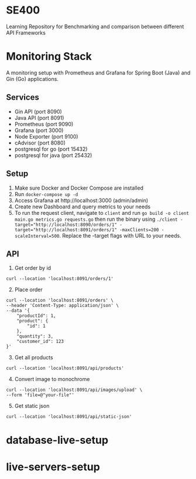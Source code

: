 # SE400

Learning Repository for Benchmarking and comparison between different API Frameworks

# Monitoring Stack

A monitoring setup with Prometheus and Grafana for Spring Boot (Java) and Gin (Go) applications.

## Services

- Gin API (port 8090)
- Java API (port 8091)
- Prometheus (port 9090)
- Grafana (port 3000)
- Node Exporter (port 9100)
- cAdvisor (port 8080)
- postgresql for go (port 15432)
- postgresql for java (port 25432)

## Setup

1. Make sure Docker and Docker Compose are installed
2. Run `docker-compose up -d`
3. Access Grafana at http://localhost:3000 (admin/admin)
4. Create new Dashboard and query metrics to your needs
5. To run the request client, navigate to `client` and run `go build -o client main.go metrics.go requests.go` then run the binary using `./client -target="http://localhost:8090/orders/1" -target="http://localhost:8091/orders/1" -maxClients=200 -scaleInterval=500`. Replace the -target flags with URL to your needs.

## API

1. Get order by id

```
curl --location 'localhost:8091/orders/1'
```

2. Place order

```
curl --location 'localhost:8091/orders' \
--header 'Content-Type: application/json' \
--data '{
    "productId": 1,
    "product": {
        "id": 1
    },
    "quantity": 3,
    "customer_id": 123
}'
```

3. Get all products

```
curl --location 'localhost:8091/api/products'
```

4. Convert image to monochrome

```
curl --location 'localhost:8091/api/images/upload' \
--form 'file=@"your-file"'
```

5. Get static json

```
curl --location 'localhost:8091/api/static-json'
```
# database-live-setup
# live-servers-setup
